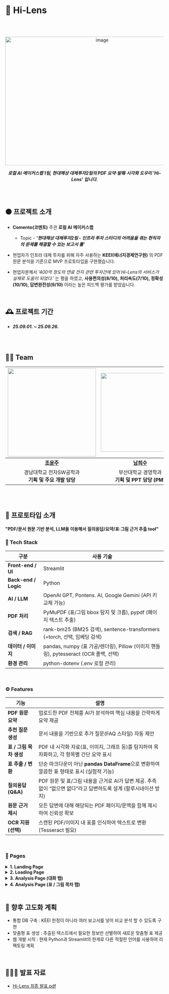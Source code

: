 # 🧡 Hi-Lens
<br><br>

<p align="center">
<img width="600" height="408" alt="image" src="https://github.com/user-attachments/assets/0db8f191-eb0e-44a7-92ce-ddd558b8077b" />
</p>

<div align="center">

**_로컬 AI 메이커스랩 1팀, 현대해상 대체투자2팀의 PDF 요약·발췌·시각화 도우미 'Hi-Lens' 입니다._** <br>
<br>

</div>

<br>

## 🟠 프로젝트 소개
- **Comento(코멘토)** 주관 **로컬 AI 메이커스랩**
  - Topic - **_'현대해상 대체투자2팀 - 인프라 투자 스터디의 어려움을 겪는 현직자의 문제를 해결할 수 있는 보고서 툴'_** <br>

- 현업자가 인프라 대체 투자를 위해 자주 사용하는 **KEEI(에너지경제연구원)** 의 PDF 원문 분석을 기준으로 MVP 프로토타입을 구현했습니다.
- 현업자분께서 *_'400억 정도의 연료 전지 관련 투자건에 있어 Hi-Lens의 서비스가 실제로 도움이 되었다.'_* 는 평을 하였고, **사용편의성(8/10), 처리속도(7/10), 정확성(10/10), 답변완전성(9/10)** 이라는 높은 피드백 평가를 받았습니다.


<br>

## 🕰️ 프로젝트 기간
- **_25.09.01. ~ 25.09.26.<br><br>_**

<br>

## 💁🏻 Team
| <img src="https://i.pinimg.com/736x/19/1d/fc/191dfcfe09061160dc7d842a21e3d3f0.jpg" width="280"/> | <img src="https://i.pinimg.com/1200x/e8/af/93/e8af9320376ef490e1c8eeb76930857e.jpg" width="250"/> | <img src="https://i.pinimg.com/736x/3b/53/af/3b53af1d90e9fb9077844e9f273ba99f.jpg" width="250"/> | <img src="https://i.pinimg.com/736x/2b/f0/7c/2bf07cb51234173ebfc5e5bde1bba73f.jpg" width="250"/> |
|:--------------------------------------:|:---------------------------------------:|:------------------------------------:|:------------------------------------:|
| [**조윤주**](https://github.com/iamyuunzo) | [**남희수**](https://github.com/msu1603-web)| [**류채민**](https://github.com/ryunnwave) | [**소재만**](https://github.com/chssdk-web) |
| 경남대학교 전자SW공학과<br>**기획 및 주요 개발 담당**  | 부산대학교 경영학과<br>**기획 및 PPT 담당 (PM)** | 울산대학교 경영경제융합학부<br>**기획 및 발표 담당 (PM)** | 경상대학교 도시공학과<br>**기획 및 서브 개발 담당** |

<br><br>

## 💫 프로토타입 소개
#### "PDF/문서 원문 기반 분석, LLM을 이용해서 질의응답/요약/표·그림 근거 추출 tool"

### 🧰 Tech Stack

| 구분 | 사용 기술 |
|------|-----------|
| **Front-end / UI** | Streamlit |
| **Back-end / Logic** | Python |
| **AI / LLM** | OpenAI GPT, Pontens. AI, Google Gemini (API 키 교체 가능) |
| **PDF 처리** | PyMuPDF (표/그림 bbox 탐지 및 크롭), pypdf (페이지 텍스트 추출) |
| **검색 / RAG** | rank-bm25 (BM25 검색), sentence-transformers (+torch, 선택, 임베딩 검색) |
| **데이터 / 이미지** | pandas, numpy (표 가공/렌더링), Pillow (이미지 핸들링), pytesseract (OCR 폴백, 선택) |
| **환경 관리** | python-dotenv (.env 로컬 관리) |

<br>

### ⚙️ Features

| 기능 | 설명 |
|------|------|
| **PDF 원문 요약** | 업로드한 PDF 전체를 AI가 분석하여 핵심 내용을 간략하게 요약 제공 |
| **추천 질문 생성** | 문서 내용을 기반으로 추가 질문(FAQ 스타일) 자동 제안 |
| **표 / 그림 목차 생성** | PDF 내 시각화 자료(표, 이미지, 그래프 등)를 탐지하여 목차화하고, 각 항목별 간단 요약 표시 |
| **표 추출 / 변환** | 단순 마크다운이 아닌 **pandas DataFrame**으로 변환하여 깔끔한 표 형태로 표시 (실험적 기능) |
| **질의응답 (Q&A)** | PDF 원문 및 표/그림 내용을 근거로 AI가 답변 제공. 추측 없이 “없으면 없다”라고 답변하도록 설계 (할루시네이션 방지) |
| **원문 근거 제시** | 모든 답변에 대해 해당되는 PDF 페이지/문맥을 함께 제시하여 신뢰성 확보 |
| **OCR 지원 (선택)** | 스캔된 PDF/이미지 내 표를 인식하여 텍스트로 변환 (Tesseract 필요) |

<br>

### 📄 Pages

<details>
<summary><b>1. Landing Page</b></summary>

- LLM 대화 기록, PDF Input, LLM 종류 확인 가능  
<img width="600" height="400" alt="image" src="https://github.com/user-attachments/assets/54fa8d9b-04d5-49d2-b2d0-9ee33cb20897" />

</details>

<details>
<summary><b>2. Loading Page</b></summary>

- Python으로 PDF 원문 분석 후 LLM에게 분석 내용을 넘김  
- 현업자의 니즈 중 하나인 **할루시네이션 방지**를 위해 LLM이 추론/창작을 하지 못하도록 규칙 설정  
<img width="600" height="400" alt="image" src="https://github.com/user-attachments/assets/ddbe5f7f-1735-47cd-afd5-4a6adb7921ae" />

</details>

<details>
<summary><b>3. Analysis Page (대화 탭)</b></summary>

- PDF 원문 관련 요약 및 추천 질문  
<img width="600" height="400" alt="image" src="https://github.com/user-attachments/assets/da3523d3-e3a9-47df-923c-250c11e9fb8b" />

- PDF 원문 관련 질의응답 가능  
<img width="600" height="400" alt="image" src="https://github.com/user-attachments/assets/3cc44c0d-a9c6-459f-987e-5a40c4fde617" />

</details>

<details>
<summary><b>4. Analysis Page (표 / 그림 목차 탭)</b></summary>

- PDF 원문 안의 표, 이미지, 그래프 등의 시각화 자료들을 인식하여 각각 목차로 정리  
<img width="600" height="400" alt="image" src="https://github.com/user-attachments/assets/ae507620-02b5-4fe8-989c-bb82b556557e" />

- 각 목차 안의 버튼 클릭 시 LLM이 관련 내용을 찾아서 요약하고 원문 출처까지 제공  
<img width="600" height="400" alt="image" src="https://github.com/user-attachments/assets/93533f96-af64-4050-913f-caa35598b117" />  
<img width="600" height="400" alt="image" src="https://github.com/user-attachments/assets/790a8a55-7240-4ab6-abcf-d91d128def6b" />

</details>

<br>

## 💫 향후 고도화 계획
- 통합 DB 구축 : KEEI 한정이 아니라 여러 보고서를 넣어 비교 분석 할 수 있도록 구현
- 맞춤형 표 생성 : 추출된 텍스트에서 필요한 정보만 선별하여 새로운 맞춤형 표 제공
- 웹 개발 시작 : 현재 Python과 Streamlit의 한계로 다른 적절한 언어를 사용하여 리팩토링 계획

<br>

## 🧑‍🤝‍🧑 발표 자료
- [Hi-Lens 최종 발표.pdf](https://github.com/user-attachments/files/22571971/Hi-Lens.pdf)

